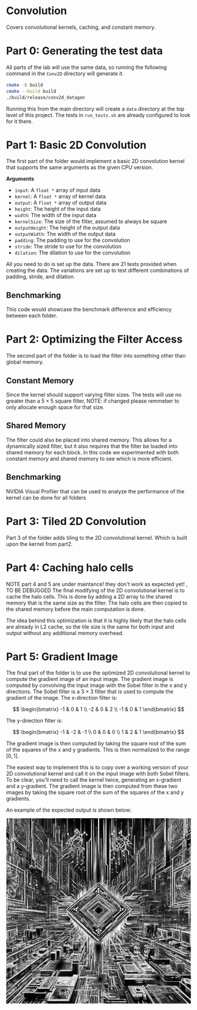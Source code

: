 # Convolution

Covers convolutional kernels, caching, and constant memory.

# Part 0: Generating the test data

All parts of the lab will use the same data, so running the following command in the `Conv2D` directory will generate it.

```bash
cmake -B build
cmake --build build
./build/release/conv2d_datagen
```

Running this from the main directory will create a `data` directory at the top level of this project. The tests in `run_tests.sh` are already configured to look for it there.

# Part 1: Basic 2D Convolution

The first part of the folder would implement a basic 2D convolution kernel that supports the same arguments as the given CPU version.

**Arguments**

- `input`: A `float *` array of input data
- `kernel`: A `float *` array of kernel data
- `output`: A `float *` array of output data
- `height`: The height of the input data
- `width`: The width of the input data
- `kernelSize`: The size of the filter, assumed to always be square
- `outputHeight`: The height of the output data
- `outputWidth`: The width of the output data
- `padding`: The padding to use for the convolution
- `stride`: The stride to use for the convolution
- `dilation`: The dilation to use for the convolution

 All you need to do is  set up the data. There are 21 tests provided when creating the data. The variations are set up to test different combinations of padding, stride, and dilation.

## Benchmarking

This code would showcase the benchmark difference and efficiency between each folder. 

# Part 2: Optimizing the Filter Access

The second part of the folder is to load the filter into something other than global memory.

## Constant Memory

Since the kernel should support varying filter sizes. The tests will use no greater than a $5 \times 5$ square filter, NOTE: if changed please remmeber to only allocate enough space for that size.

## Shared Memory

The filter could also be placed into shared memory. This allows for a dynamically sized filter, but it also requires that the filter be loaded into shared memory for each block. In this code we experimented with both constant memory and shared memory to see which is more efficient.

## Benchmarking

NVIDIA Visual Profiler that can be used to analyze the performance of the kernel can be done for all folders

# Part 3: Tiled 2D Convolution

Part 3 of the folder adds tiling to the 2D convolutional kernel. Which is built upon the kernel from part2.

# Part 4: Caching halo cells
NOTE part 4 and 5 are under maintance! they don't work as expected yet! , TO BE DEBUGGED
The final modifying of the 2D convolutional kernel is to cache the halo cells. This is done by adding a 2D array to the shared memory that is the same size as the filter. The halo cells are then copied to the shared memory before the main computation is done.

The idea behind this optimization is that it is highly likely that the halo cells are already in L2 cache, so the tile size is the same for both input and output without any additional memory overhead.

# Part 5: Gradient Image

The final part of the folder is to use the optimized 2D convolutional kernel to compute the gradient image of an input image. The gradient image is computed by convolving the input image with the Sobel filter in the x and y directions. The Sobel filter is a $3 \times 3$ filter that is used to compute the gradient of the image. The x-direction filter is:

$$
\begin{bmatrix}
-1 & 0 & 1 \\
-2 & 0 & 2 \\
-1 & 0 & 1
\end{bmatrix}
$$

The y-direction filter is:

$$
\begin{bmatrix}
-1 & -2 & -1 \\
0 & 0 & 0 \\
1 & 2 & 1
\end{bmatrix}
$$

The gradient image is then computed by taking the square root of the sum of the squares of the x and y gradients. This is then normalized to the range $[0, 1]$.

The easiest way to implement this is to copy over a working version of your 2D convolutional kernel and call it on the input image with both Sobel filters. To be clear, you'll need to call the kernel twice, generating an x-gradient and a y-gradient. The gradient image is then computed from these two images by taking the square root of the sum of the squares of the x and y gradients.

An example of the expected output is shown below:

![Gradient Image](example_grad_image.png)